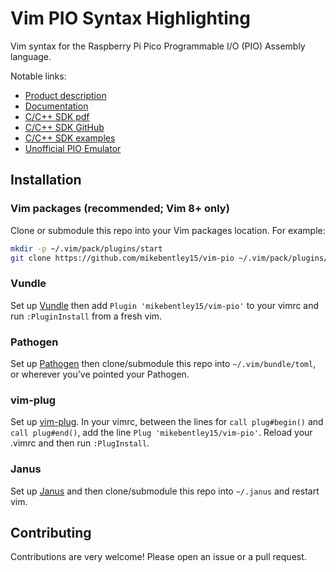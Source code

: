 # Vim PIO Syntax Highlighting

Vim syntax for the Raspberry Pi Pico Programmable I/O (PIO) Assembly language.

Notable links:

- [Product description](https://www.raspberrypi.org/products/raspberry-pi-pico/)
- [Documentation](https://www.raspberrypi.org/documentation/microcontrollers/raspberry-pi-pico.html)
- [C/C++ SDK pdf](https://datasheets.raspberrypi.org/pico/raspberry-pi-pico-c-sdk.pdf)
- [C/C++ SDK GitHub](https://github.com/raspberrypi/pico-sdk)
- [C/C++ SDK examples](https://github.com/raspberrypi/pico-examples)
- [Unofficial PIO Emulator](https://github.com/soundpaint/rp2040pio)

## Installation

### Vim packages (recommended; Vim 8+ only)

Clone or submodule this repo into your Vim packages location.  For example:

```bash
mkdir -p ~/.vim/pack/plugins/start
git clone https://github.com/mikebentley15/vim-pio ~/.vim/pack/plugins/start/
```

### Vundle

Set up [Vundle](https://github.com/VundleVim/Vundle.vim) then add `Plugin 'mikebentley15/vim-pio'` to your vimrc and run `:PluginInstall` from a fresh vim.

### Pathogen

Set up [Pathogen](https://github.com/tpope/vim-pathogen) then clone/submodule this repo into `~/.vim/bundle/toml`, or wherever you've pointed your Pathogen.

### vim-plug

Set up [vim-plug](https://github.com/junegunn/vim-plug).  In your vimrc, between the lines for `call plug#begin()` and `call plug#end()`, add the line `Plug 'mikebentley15/vim-pio'`.  Reload your .vimrc and then run `:PlugInstall`.

### Janus

Set up [Janus](https://github.com/carlhuda/janus) and then clone/submodule this repo into `~/.janus` and restart vim.

## Contributing

Contributions are very welcome!  Please open an issue or a pull request.
